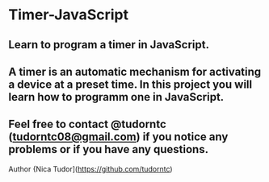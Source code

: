 # Timer-JavaScript
Learn to program a timer in JavaScript.
----
A timer is an automatic mechanism for activating a device at a preset time.
In this project you will learn how to programm one in JavaScript.
----
Feel free to contact @tudorntc (tudorntc08@gmail.com) if you notice any problems or if you have any questions.
----
Author
{Nica Tudor](https://github.com/tudorntc)
